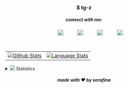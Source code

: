 <p align="center">
  <h3 align="center">$ tg-z</h3>
  <h5 align="center">connect with me:</h5>
<p align="center">
&nbsp;&nbsp;&nbsp; &nbsp;&nbsp;&nbsp;&nbsp;&nbsp;
<a href="https://twitter.com/parasite______"><img src="https://pond.computer/static/fonts/fontaws/svgs/brands/twitter.svg" height="20px" width="20px" alt="twitter"/></a>
&nbsp;&nbsp;&nbsp; &nbsp;&nbsp;&nbsp;&nbsp;&nbsp;
<a href="https://www.are.na/tg-z"><img src="https://pond.computer/static/fonts/fontaws/svgs/brands/arena.svg" height="20px" width="20px" alt="are.na"/></a>
&nbsp;&nbsp;&nbsp; &nbsp;&nbsp;&nbsp;&nbsp;&nbsp;
<a href="https://github.com/tg-z"><img src="https://pond.computer/static/fonts/fontaws/svgs/brands/github-alt.svg" height="20px" width="20px" alt="github"/></a>
&nbsp;&nbsp;&nbsp; &nbsp;&nbsp;&nbsp;&nbsp;&nbsp;
<a href="https://dev.to/parasite______"><img src="https://pond.computer/static/fonts/fontaws/svgs/brands/dev.svg" alt="dev.to" height="20" width="20"></a>
</p>
<br>
  <table>
  <tr>
    <td>
    <a href="https://github.com/tg-z"><img src="https://github-readme-stats.vercel.app/api?username=tg-z&show_icons=true&layout=compact" alt="Github Stats"></a>
    </td>
    <td>
    <a href="https://github.com/tg-z"><img src="https://github-readme-stats.vercel.app/api/top-langs/?username=tg-z&layout=compact" alt="Language Stats"></a>
    </td>
  </tr>
  </table>

<details>
  <summary><img src="https://win98icons.alexmeub.com/icons/png/chart1-2.png"> Statistics</summary>  <p align="center">
 <a href="https://wakatime.com"><img src="https://github-readme-stats.vercel.app/api/wakatime?username=evalchan&hide_progress=true&layout=compact" alt="Wakatime Stats"></a> 
  </p>
  </details>
 
<h5 align="center">made with ❤️ by serafina</h5>
